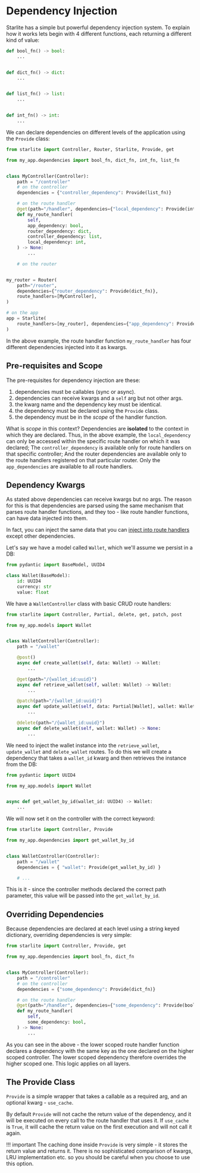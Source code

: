 # Dependency Injection

Starlite has a simple but powerful dependency injection system. To explain how it works lets begin with 4 different
functions, each returning a different kind of value:

```python
def bool_fn() -> bool:
    ...


def dict_fn() -> dict:
    ...


def list_fn() -> list:
    ...


def int_fn() -> int:
    ...
```

We can declare dependencies on different levels of the application using the `Provide` class:

```python
from starlite import Controller, Router, Starlite, Provide, get

from my_app.dependencies import bool_fn, dict_fn, int_fn, list_fn


class MyController(Controller):
    path = "/controller"
    # on the controller
    dependencies = {"controller_dependency": Provide(list_fn)}

    # on the route handler
    @get(path="/handler", dependencies={"local_dependency": Provide(int_fn)})
    def my_route_handler(
        self,
        app_dependency: bool,
        router_dependency: dict,
        controller_dependency: list,
        local_dependency: int,
    ) -> None:
        ...

    # on the router


my_router = Router(
    path="/router",
    dependencies={"router_dependency": Provide(dict_fn)},
    route_handlers=[MyController],
)

# on the app
app = Starlite(
    route_handlers=[my_router], dependencies={"app_dependency": Provide(bool_fn)}
)
```

In the above example, the route handler function `my_route_handler` has four different dependencies injected into it as
kwargs.

## Pre-requisites and Scope

The pre-requisites for dependency injection are these:

1. dependencies must be callables (sync or async).
2. dependencies can receive kwargs and a `self` arg but not other args.
3. the kwarg name and the dependency key must be identical.
4. the dependency must be declared using the `Provide` class.
5. the dependency must be in the _scope_ of the handler function.

What is _scope_ in this context? Dependencies are **isolated** to the context in which they are declared. Thus, in the
above example, the `local_dependency` can only be accessed within the specific route handler on which it was declared;
The `controller_dependency` is available only for route handlers on that specific controller; And the router
dependencies are available only to the route handlers registered on that particular router. Only the `app_dependencies`
are available to all route handlers.

## Dependency Kwargs

As stated above dependencies can receive kwargs but no args. The reason for this is that dependencies are parsed using
the same mechanism that parses route handler functions, and they too - like route handler functions, can have data
injected into them.

In fact, you can inject the same data that you
can [inject into route handlers](2-route-handlers.md#handler-function-kwargs) except other dependencies.

Let's say we have a model called `Wallet`, which we'll assume we persist in a DB:

```python title="my_app/models.py"
from pydantic import BaseModel, UUID4

class Wallet(BaseModel):
    id: UUID4
    currency: str
    value: float
```

We have a `WalletController` class with basic CRUD route handlers:

```python title="my_app/wallet/controller.py"
from starlite import Controller, Partial, delete, get, patch, post

from my_app.models import Wallet


class WalletController(Controller):
    path = "/wallet"

    @post()
    async def create_wallet(self, data: Wallet) -> Wallet:
        ...

    @get(path="/{wallet_id:uuid}")
    async def retrieve_wallet(self, wallet: Wallet) -> Wallet:
        ...

    @patch(path="/{wallet_id:uuid}")
    async def update_wallet(self, data: Partial[Wallet], wallet: Wallet) -> Wallet:
        ...

    @delete(path="/{wallet_id:uuid}")
    async def delete_wallet(self, wallet: Wallet) -> None:
        ...
```

We need to inject the wallet instance into the `retrieve_wallet`, `update_wallet` and `delete_wallet` routes. To do
this we will create a dependency that takes a `wallet_id` kwarg and then retrieves the instance from the DB:

```python title="my_app/dependencies.py"
from pydantic import UUID4

from my_app.models import Wallet


async def get_wallet_by_id(wallet_id: UUID4) -> Wallet:
    ...
```

We will now set it on the controller with the correct keyword:


```python title="my_app/wallet/controller.py"
from starlite import Controller, Provide

from my_app.dependencies import get_wallet_by_id


class WalletController(Controller):
    path = "/wallet"
    dependencies = { "wallet": Provide(get_wallet_by_id) }

    # ...
```

This is it - since the controller methods declared the correct path parameter, this value will be passed into
the `get_wallet_by_id`.

## Overriding Dependencies

Because dependencies are declared at each level using a string keyed dictionary, overriding dependencies is very simple:

```python
from starlite import Controller, Provide, get

from my_app.dependencies import bool_fn, dict_fn


class MyController(Controller):
    path = "/controller"
    # on the controller
    dependencies = {"some_dependency": Provide(dict_fn)}

    # on the route handler
    @get(path="/handler", dependencies={"some_dependency": Provide(bool_fn)})
    def my_route_handler(
        self,
        some_dependency: bool,
    ) -> None:
        ...
```

As you can see in the above - the lower scoped route handler function declares a dependency with the same key as the one
declared on the higher scoped controller. The lower scoped dependency therefore overrides the higher scoped one. This
logic applies on all layers.

## The Provide Class

`Provide` is a simple wrapper that takes a callable as a required arg, and an optional kwarg - `use_cache`.

By default `Provide` will not cache the return value of the dependency, and it will be executed on every call to
the route handler that uses it. If `use_cache` is `True`, it will cache the return value on the first execution and
will not call it again.

!!! important
    The caching done inside `Provide` is very simple - it stores the return value and returns it.
    There is no sophisticated comparison of kwargs, LRU implementation etc. so you should be careful when
    you choose to use this option.
